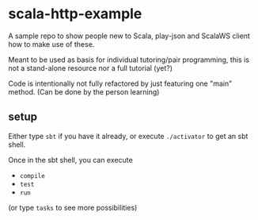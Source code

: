 # scala-http-example

A sample repo to show people new to Scala, play-json and ScalaWS client how to make use of these. 

Meant to be used as basis for individual tutoring/pair programming, this is not a stand-alone resource nor a full tutorial (yet?)

Code is intentionally not fully refactored by just featuring one "main" method. (Can be done by the person learning)

## setup

Either type `sbt` if you have it already, or execute `./activator` to get an sbt shell.

Once in the sbt shell, you can execute

* `compile`
* `test`
* `run`

(or type `tasks` to see more possibilities) 
